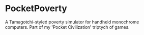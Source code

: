 # PocketPoverty
A Tamagotchi-styled poverty simulator for handheld monochrome computers. Part of my 'Pocket Civilization' triptych of games.
